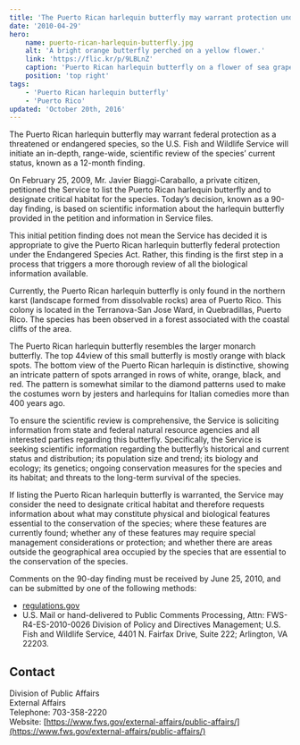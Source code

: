 ```yaml
---
title: 'The Puerto Rican harlequin butterfly may warrant protection under the Endangered Species Act'
date: '2010-04-29'
hero:
    name: puerto-rican-harlequin-butterfly.jpg
    alt: 'A bright orange butterfly perched on a yellow flower.'
    link: 'https://flic.kr/p/9LBLnZ'
    caption: 'Puerto Rican harlequin butterfly on a flower of sea grapes. Photo by USFWS.'
    position: 'top right'
tags:
    - 'Puerto Rican harlequin butterfly'
    - 'Puerto Rico'
updated: 'October 20th, 2016'
---
```


The Puerto Rican harlequin butterfly may warrant federal protection as a threatened or endangered species, so the U.S. Fish and Wildlife Service will initiate an in-depth, range-wide, scientific review of the species’ current status, known as a 12-month finding.

On February 25, 2009, Mr. Javier Biaggi-Caraballo, a private citizen, petitioned the Service to list the Puerto Rican harlequin butterfly and to designate critical habitat for the species. Today’s decision, known as a 90-day finding, is based on scientific information about the harlequin butterfly provided in the petition and information in Service files.

This initial petition finding does not mean the Service has decided it is appropriate to give the Puerto Rican harlequin butterfly federal protection under the Endangered Species Act. Rather, this finding is the first step in a process that triggers a more thorough review of all the biological information available.

Currently, the Puerto Rican harlequin butterfly is only found in the northern karst (landscape formed from dissolvable rocks) area of Puerto Rico. This colony is located in the Terranova-San Jose Ward, in Quebradillas, Puerto Rico. The species has been observed in a forest associated with the coastal cliffs of the area.

The Puerto Rican harlequin butterfly resembles the larger monarch butterfly. The top 44view of this small butterfly is mostly orange with black spots. The bottom view of the Puerto Rican harlequin is distinctive, showing an intricate pattern of spots arranged in rows of white, orange, black, and red. The pattern is somewhat similar to the diamond patterns used to make the costumes worn by jesters and harlequins for Italian comedies more than 400 years ago.

To ensure the scientific review is comprehensive, the Service is soliciting information from state and federal natural resource agencies and all interested parties regarding this butterfly. Specifically, the Service is seeking scientific information regarding the butterfly’s historical and current status and distribution; its population size and trend; its biology and ecology; its genetics; ongoing conservation measures for the species and its habitat; and threats to the long-term survival of the species.

If listing the Puerto Rican harlequin butterfly is warranted, the Service may consider the need to designate critical habitat and therefore requests information about what may constitute physical and biological features essential to the conservation of the species; where these features are currently found; whether any of these features may require special management considerations or protection; and whether there are areas outside the geographical area occupied by the species that are essential to the conservation of the species.

Comments on the 90-day finding must be received by June 25, 2010, and can be submitted by one of the following methods:

- [regulations.gov](http://www.regulations.gov)
- U.S. Mail or hand-delivered to Public Comments Processing, Attn: FWS-R4-ES-2010-0026 Division of Policy and Directives Management; U.S. Fish and Wildlife Service, 4401 N. Fairfax Drive, Suite 222; Arlington, VA 22203.

## Contact

Division of Public Affairs  
External Affairs  
Telephone: 703-358-2220  
Website: [https://www.fws.gov/external-affairs/public-affairs/](https://www.fws.gov/external-affairs/public-affairs/)
